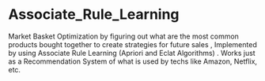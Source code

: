 # Associate_Rule_Learning
Market Basket Optimization by figuring out what are the most common products bought together to create strategies for future sales , Implemented by using Associate Rule Learning (Apriori and Eclat Algorithms) . Works just as a Recommendation System of what is used  by techs like Amazon, Netflix, etc.
